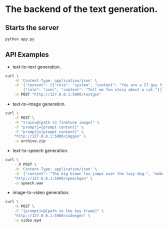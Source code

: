 # The backend of the text generation.

## Starts the server
```bash
python app.py
```

## API Examples
- text-to-text generation.
```bash
curl \
    -H 'Content-Type: application/json' \
    -d '{"content": [{"role": "system", "content": "You are a IT guy from a big company."},
        {"role": "user", "content": "Tell me fun story about a cat."}]}' \
    -X POST "http://127.0.0.1:5000/textgen"
```

- text-to-image generation.
```bash
curl \
    -X POST \
    -F "train=@[path to finetune image]" \
    -F "prompt1=[prompt content]" \
    -F "prompt2=[prompt content]" \
    "http://127.0.0.1:5000/imggen" \
    -o archive.zip
```

- text-to-speech generation.
```bash
curl \
    - X POST \
    -H 'Content-Type: application/json' \
    -d '{"content": "The big brown fox jumps over the lazy dog.", "embed_idx": 0}' \
    "http://127.0.0.1:5000/speechgen" \
    -o speech.wav
```

- image-to-video generation.
```bash
curl \
    -X POST \
    -F "[prompt]=@[path to the key frame]" \
    "http://127.0.0.1:5000/videogen" \
    -o video.mp4
```